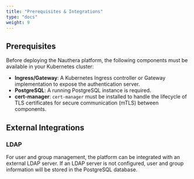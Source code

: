```yaml
---
title: "Prerequisites & Integrations"
type: "docs"
weight: 9
---
```


## Prerequisites

Before deploying the Nauthera platform, the following components must be available in your Kubernetes cluster:

*   **Ingress/Gateway**: A Kubernetes Ingress controller or Gateway implementation to expose the authentication server.
*   **PostgreSQL**: A running PostgreSQL instance is required.
*   **cert-manager**: `cert-manager` must be installed to handle the lifecycle of TLS certificates for secure communication (mTLS) between components.

## External Integrations

### LDAP

For user and group management, the platform can be integrated with an external LDAP server. If an LDAP server is not configured, user and group information will be stored in the PostgreSQL database.
